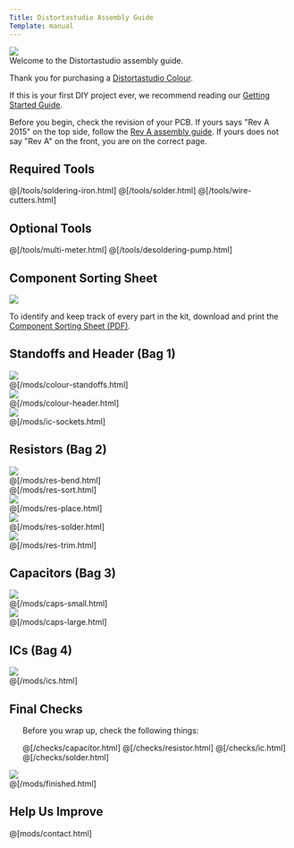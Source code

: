 ```yaml
---
Title: Distortastudio Assembly Guide
Template: manual
---
```


<div>
  <div class="step-image">
    <a href="https://www.diyrecordingequipment.com/products/distortastudio-cassette-4-track-colour">
             <img src="https://www.diyrecordingequipment.com/cdn/shop/files/DistortastudioModuleV2_medium.jpg">    	
    </a>
  </div>
  <div class="step-header">Welcome to the Distortastudio assembly guide.</div>
  <div class="step-description">
      <p>Thank you for purchasing a <a href="https://www.diyrecordingequipment.com/products/distortastudio-cassette-4-track-colour">Distortastudio Colour</a>.</p>
      <p>If this is your first DIY project ever, we recommend reading our <a href="http://www.diyrecordingequipment.com/pages/getting-started">Getting Started Guide</a>.</p>
      <p>Before you begin, check the revision of your PCB. If yours says "Rev A 2015" on the top side, follow the <a href="https://www.diyrecordingequipment.com/pages/distortastudio-manual">Rev A assembly guide</a>. If yours does not say "Rev A" on the front, you are on the correct page.</p>
  </div>
</div>


<h2>Required Tools</h2>

@[/tools/soldering-iron.html]
@[/tools/solder.html]
@[/tools/wire-cutters.html]

<h2>Optional Tools</h2>

@[/tools/multi-meter.html]
@[/tools/desoldering-pump.html]

<h2>Component Sorting Sheet</h2>
<div class="manual-step">
    <div class="step-image">
    <a href="%base_url%/assets/distortastudio/distortastudio-sorting.pdf" target="_blank">
    <img src="%base_url%/assets/pdf-download.png" />
    </a>
    </div>
    <div class="step-description">
        <p>To identify and keep track of every part in the kit, download and print the <a href="%base_url%/assets/distortastudio/distortastudio-sorting.pdf" target="_blank">Component Sorting Sheet (PDF)</a>.</p>
    </div>
</div>

<div id="assembly-guide-content">

<h2>Standoffs and Header (Bag 1)</h2>

<div class="manual-step">
    <div class="step-image">
    <a href="%base_url%/assets/distortastudio/colour-standoffs.jpg" target="_blank">
    <img src="%base_url%/assets/distortastudio/colour-standoffs-600.jpg" />
    </a>
    </div>
    @[/mods/colour-standoffs.html]
</div>

<div class="manual-step">
    <div class="step-image">
    <a href="%base_url%/assets/distortastudio/colour-header.jpg" target="_blank">
    <img src="%base_url%/assets/distortastudio/colour-header-600.jpg" />
    </a>
    </div>
    @[/mods/colour-header.html]
</div>

<div class="manual-step">
    <div class="step-image">
    <a href="%base_url%/assets/distortastudio/ic-sockets.jpg" target="_blank">
    <img src="%base_url%/assets/distortastudio/ic-sockets-600.jpg" />
    </a>
    </div>
    @[/mods/ic-sockets.html]
</div>

<h2>Resistors (Bag 2)</h2>

<div class="manual-step">
    <div class="step-image">
    <a href="%base_url%/assets/15ips/res-bend.jpg" target="_blank">
    <img src="%base_url%/assets/15ips/res-bend-600.jpg" />
    </a>
    </div>
    @[/mods/res-bend.html]
</div>

<div class="manual-step">
    @[/mods/res-sort.html]
</div>

<div class="manual-step">
    <div class="step-image">
    <a href="%base_url%/assets/distortastudio/res-place.jpg" target="_blank">
    <img src="%base_url%/assets/distortastudio/res-place-600.jpg" />
    </a>
    </div>
    @[/mods/res-place.html]
</div>

<div class="manual-step">
    <div class="step-image">
    <a href="%base_url%/assets/distortastudio/res-solder.jpg" target="_blank">
    <img src="%base_url%/assets/distortastudio/res-solder-600.jpg" />
    </a>
    </div>
    @[/mods/res-solder.html]
</div>

<div class="manual-step">
    <div class="step-image">
    <a href="%base_url%/assets/distortastudio/res-trim.jpg" target="_blank">
    <img src="%base_url%/assets/distortastudio/res-trim-600.jpg" />
    </a>
    </div>
    @[/mods/res-trim.html]
</div>

<h2>Capacitors (Bag 3)</h2>
  <div class="manual-step">
    <div class="step-image">
      <a href="%base_url%/assets/distortastudio/caps-small.jpg" target="_blank">
        <img src="%base_url%/assets/distortastudio/caps-small-600.jpg" />
      </a>
    </div>
    @[/mods/caps-small.html]
  </div>
  
  <div class="manual-step">
    <div class="step-image">
      <a href="%base_url%/assets/distortastudio/caps-large.jpg" target="_blank">
        <img src="%base_url%/assets/distortastudio/caps-large-600.jpg" />
      </a>
    </div>
    @[/mods/caps-large.html]
  </div>

<h2>ICs (Bag 4)</h2>

  <div class="manual-step">
    <div class="step-image">
      <a href="%base_url%/assets/distortastudio/ics.jpg" target="_blank">
        <img src="%base_url%/assets/distortastudio/ics-600.jpg" />
      </a>
    </div>
    @[/mods/ics.html]
  </div>

<h2>Final Checks</h2>
<div class="manual-step">
<ul class="manual-checks">
<p>Before you wrap up, check the following things:</p>
@[/checks/capacitor.html]  
@[/checks/resistor.html] 
@[/checks/ic.html]
@[/checks/solder.html]
</ul>
</div>

<div class="manual-step">
    <div class="step-image">
        <img src="%base_url%/assets/distortastudio/finished-600.jpg" />
    </div>
    @[/mods/finished.html]
</div>

</div>

<div class="manual-step">
<h2>Help Us Improve</h2>
    <form action="https://formsubmit.co/support@diyrecordingequipment.com" method="POST" id="form-contact">
      <input type="hidden" name="_subject" value="%meta.title% Feedback">
    @[mods/contact.html]   
    </form>
</div>